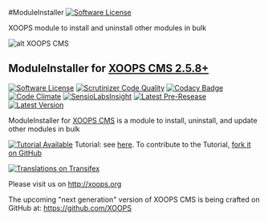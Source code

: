 #ModuleInstaller
[![Software License](https://img.shields.io/badge/license-GPL-brightgreen.svg?style=flat)](LICENSE) 

XOOPS module to install and uninstall other modules in bulk

![alt XOOPS CMS](http://xoops.org/images/logoXoops4GithubRepository.png)
## ModuleInstaller for  [XOOPS CMS 2.5.8+](https://xoops.org)
[![Software License](https://img.shields.io/badge/license-GPL-brightgreen.svg?style=flat)](LICENSE)
[![Scrutinizer Code Quality](https://img.shields.io/scrutinizer/g/mambax7/moduleinstaller.svg?style=flat)](https://scrutinizer-ci.com/g/mambax7/moduleinstaller/?branch=master)
[![Codacy Badge](https://api.codacy.com/project/badge/grade/2d27c0023ee54f0b9ba2b5d17a68b2a5)](https://www.codacy.com/app/mambax7/moduleinstaller)
[![Code Climate](https://img.shields.io/codeclimate/github/mambax7/moduleinstaller.svg?style=flat)](https://codeclimate.com/github/mambax7/moduleinstaller)
[![SensioLabsInsight](https://insight.sensiolabs.com/projects/eb6f450b-8c46-4755-a30b-d3203def13cc/mini.png)](https://insight.sensiolabs.com/projects/eb6f450b-8c46-4755-a30b-d3203def13cc)
[![Latest Pre-Resease](https://img.shields.io/github/tag/XoopsModules25x/moduleinstaller.svg?style=flat)](https://github.com/XoopsModules25x/moduleinstaller/tags/)
[![Latest Version](https://img.shields.io/github/release/XoopsModules25x/moduleinstaller.svg?style=flat)](https://github.com/XoopsModules25x/moduleinstaller/releases/)

ModuleInstaller for [XOOPS CMS](http://xoops.org) is a module to install, uninstall, and update other modules in bulk

[![Tutorial Available](http://xoops.org/images/tutorial-available-blue.svg)](https://www.gitbook.com/book/xoops/xoops-moduleinstaller/) Tutorial: see [here](https://www.gitbook.com/book/xoops/xoops-moduleinstaller/).
To contribute to the Tutorial, [fork it on GitHub](https://github.com/XoopsDocs/moduleinstaller-tutorial)

[![Translations on Transifex](http://xoops.org/images/translations-transifex-blue.svg)](https://www.transifex.com/xoops)

Please visit us on http://xoops.org

The upcoming "next generation" version of XOOPS CMS is being crafted on GitHub at: https://github.com/XOOPS
